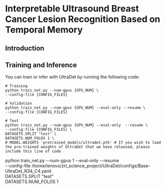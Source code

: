 # Interpretable Ultrasound Breast Cancer Lesion Recognition Based on Temporal Memory

## Introduction


## Training and Inference

You can train or infer with UltraDet by running the following code:

```shell
# Training
python train_net.py --num-gpus {GPU_NUM} \
--config-file {CONFIG_FILES}

# Validation
python train_net.py --num-gpus {GPU_NUM} --eval-only --resume \
--config-file {CONFIG_FILES}

# Test
python train_net.py --num-gpus {GPU_NUM} --eval-only  --resume \
--config-file {CONFIG_FILES} \
DATASETS.SPLIT "test" \
DATASETS.NUM_FOLDS 1 \
# MODEL.WEIGHTS 'pretrained_models/ultradet.pth' # If you wish to load the pre-trained weights of UltraDet that we have released, please include this line of code
```

python train_net.py --num-gpus 1 --eval-only  --resume \
--config-file /home/lenovo/zrl_science_project/UltraDet/configs/Base-UltraDet_R34_C4.yaml \
DATASETS.SPLIT "test" \
DATASETS.NUM_FOLDS 1 